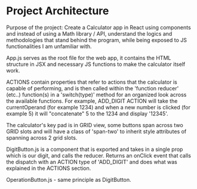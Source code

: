 # Project Architecture

Purpose of the project:
Create a Calculator app in React using components and instead of using a Math library / API, understand the logics and methodologies that stand behind the program, while being exposed to JS functionalities I am unfamiliar with.

App.js serves as the root file for the web app, it contains the HTML structure in JSX and necessary JS functions to make the calculator itself work.

ACTIONS contain properties that refer to actions that the calculator is capable of performing, and is then called within the 'function reducer' (etc..) function(s) in a 'switch(type)' method for an organized look across the available functions.
For example, ADD_DIGIT ACTION will take the currentOperand (for example 1234) and when a new number is clicked (for example 5) it will "concatenate" 5 to the 1234 and display '12345'.

The calculator's key pad is in GRID view, some buttons span across two GRID slots and will have a class of 'span-two' to inherit style attributes of spanning across 2 grid slots.


DigitButton.js is a component that is exported and takes in a single prop which is our digit, and calls the reducer.
Returns an onClick event that calls the dispatch with an ACTION type of 'ADD_DIGIT' and does what was explained in the ACTIONS section.

OperationButton.js - same principle as DigitButton.